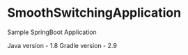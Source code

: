 # SmoothSwitchingApplication
Sample SpringBoot Application


Java version - 1.8
Gradle version - 2.9
